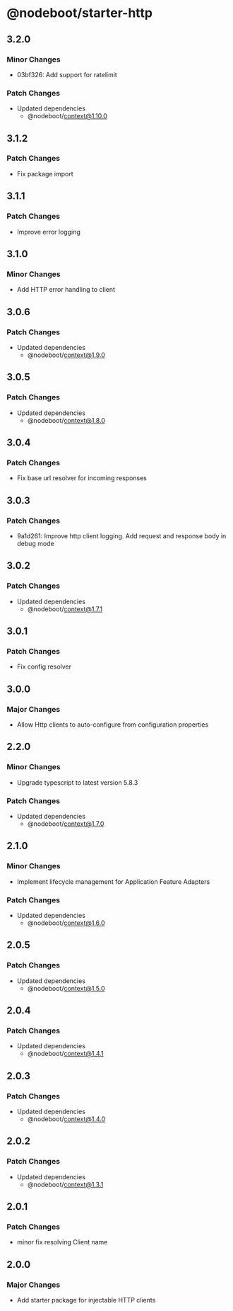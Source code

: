 # @nodeboot/starter-http

## 3.2.0

### Minor Changes

-   03bf326: Add support for ratelimit

### Patch Changes

-   Updated dependencies
    -   @nodeboot/context@1.10.0

## 3.1.2

### Patch Changes

-   Fix package import

## 3.1.1

### Patch Changes

-   Improve error logging

## 3.1.0

### Minor Changes

-   Add HTTP error handling to client

## 3.0.6

### Patch Changes

-   Updated dependencies
    -   @nodeboot/context@1.9.0

## 3.0.5

### Patch Changes

-   Updated dependencies
    -   @nodeboot/context@1.8.0

## 3.0.4

### Patch Changes

-   Fix base url resolver for incoming responses

## 3.0.3

### Patch Changes

-   9a1d261: Improve http client logging. Add request and response body in debug mode

## 3.0.2

### Patch Changes

-   Updated dependencies
    -   @nodeboot/context@1.7.1

## 3.0.1

### Patch Changes

-   Fix config resolver

## 3.0.0

### Major Changes

-   Allow Http clients to auto-configure from configuration properties

## 2.2.0

### Minor Changes

-   Upgrade typescript to latest version 5.8.3

### Patch Changes

-   Updated dependencies
    -   @nodeboot/context@1.7.0

## 2.1.0

### Minor Changes

-   Implement lifecycle management for Application Feature Adapters

### Patch Changes

-   Updated dependencies
    -   @nodeboot/context@1.6.0

## 2.0.5

### Patch Changes

-   Updated dependencies
    -   @nodeboot/context@1.5.0

## 2.0.4

### Patch Changes

-   Updated dependencies
    -   @nodeboot/context@1.4.1

## 2.0.3

### Patch Changes

-   Updated dependencies
    -   @nodeboot/context@1.4.0

## 2.0.2

### Patch Changes

-   Updated dependencies
    -   @nodeboot/context@1.3.1

## 2.0.1

### Patch Changes

-   minor fix resolving Client name

## 2.0.0

### Major Changes

-   Add starter package for injectable HTTP clients
